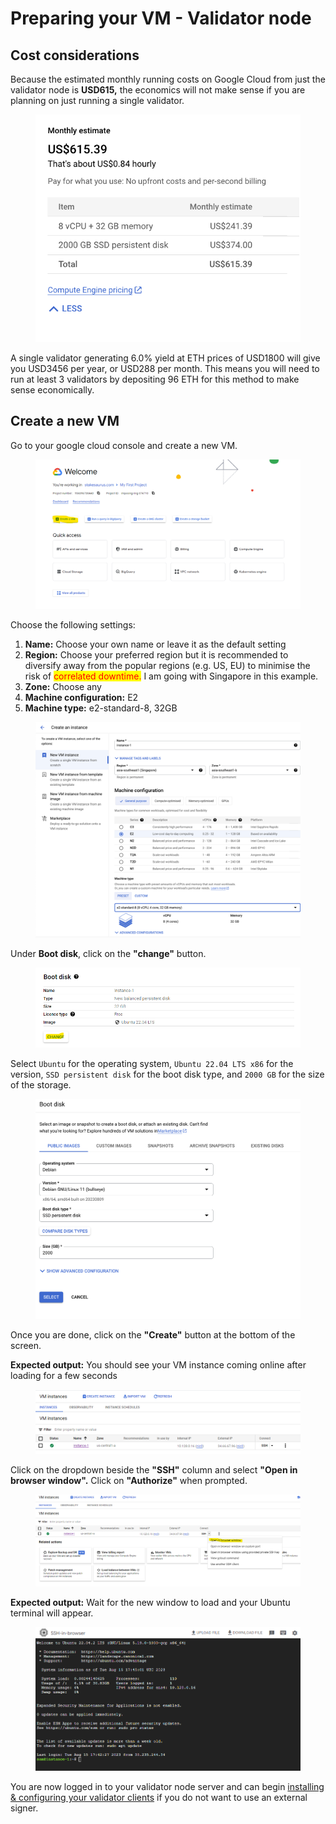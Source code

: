 # Preparing your VM - Validator node

## Cost considerations

Because the estimated monthly running costs on Google Cloud from just the validator node is **USD615,** the economics will not make sense if you are planning on just running a single validator.&#x20;

<figure><img src="../.gitbook/assets/Screenshot 2023-08-16 at 5.55.10 PM.png" alt=""><figcaption></figcaption></figure>

A single validator generating 6.0% yield at ETH prices of USD1800 will give you USD3456 per year, or USD288 per month. This means you will need to run at least 3 validators by depositing 96 ETH for this method to make sense economically.

## Create a new VM

Go to your google cloud console and create a new VM.

<figure><img src="../.gitbook/assets/image.png" alt=""><figcaption></figcaption></figure>

Choose the following settings:

1. **Name:** Choose your own name or leave it as the default setting
2. **Region:** Choose your preferred region but it is recommended to diversify away from the popular regions (e.g. US, EU) to minimise the risk of <mark style="color:red;">correlated downtime.</mark> I am going with Singapore in this example.
3. **Zone:** Choose any
4. **Machine configuration:** E2
5. **Machine type:** e2-standard-8, 32GB

<figure><img src="../.gitbook/assets/Screenshot 2023-08-16 at 5.49.17 PM.png" alt=""><figcaption></figcaption></figure>

&#x20;Under **Boot disk**, click on the **"change"** button.

<figure><img src="../.gitbook/assets/image (2).png" alt=""><figcaption></figcaption></figure>

Select `Ubuntu` for the operating system, `Ubuntu 22.04 LTS x86` for the version, `SSD persistent disk` for the boot disk type, and `2000 GB` for the size of the storage.

<figure><img src="../.gitbook/assets/Screenshot 2023-08-16 at 5.52.13 PM.png" alt=""><figcaption></figcaption></figure>

Once you are done, click on the **"Create"** button at the bottom of the screen.

**Expected output:** You should see your VM instance coming online after loading for a few seconds

<figure><img src="../.gitbook/assets/image (4).png" alt=""><figcaption></figcaption></figure>

&#x20;Click on the dropdown beside the **"SSH"** column and select **"Open in browser window".** Click on **"Authorize"** when prompted.

<figure><img src="../.gitbook/assets/image (5).png" alt=""><figcaption></figcaption></figure>

**Expected output:** Wait for the new window to load and your Ubuntu terminal will appear.

<figure><img src="../.gitbook/assets/image (6).png" alt=""><figcaption></figcaption></figure>

You are now logged in to your validator node server and can begin [installing & configuring your validator clients](broken-reference) if you do not want to use an external signer.
